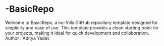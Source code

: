 # -BasicRepo
Welcome to BasicRepo, a no-frills GitHub repository template designed for simplicity and ease of use. This template provides a clean starting point for your projects, making it ideal for quick development and collaboration.
<br>
Author : Aditya Yadav

